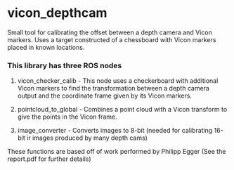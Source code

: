 # vicon_depthcam

Small tool for calibrating the offset between a depth camera and Vicon markers. Uses a target constructed of a chessboard with Vicon markers placed in known locations.

### This library has three ROS nodes

1) vicon_checker_calib - This node uses a checkerboard with additional Vicon markers to find the transformation between a depth camera output and the coordinate frame given by its Vicon markers.

2) pointcloud_to_global - Combines a point cloud with a Vicon transform to give the points in the Vicon frame.

3) image_converter - Converts images to 8-bit (needed for calibrating 16-bit ir images produced by many depth cams)

These functions are based off of work performed by Philipp Egger (See the report.pdf for further details)
